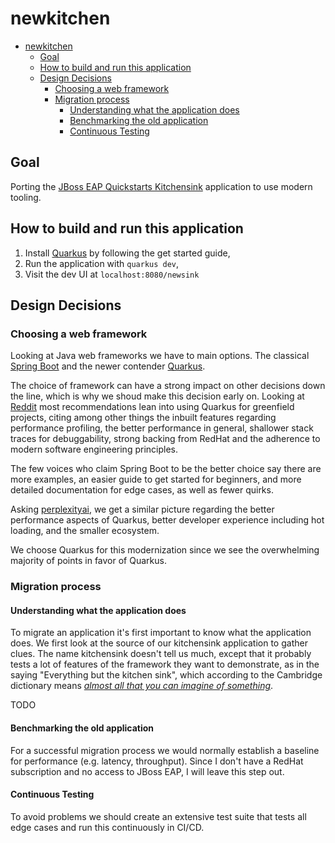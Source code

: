 # newkitchen

* [newkitchen](#newkitchen)
  * [Goal](#goal)
  * [How to build and run this application](#how-to-build-and-run-this-application)
  * [Design Decisions](#design-decisions)
    * [Choosing a web framework](#choosing-a-web-framework)
    * [Migration process](#migration-process)
      * [Understanding what the application does](#understanding-what-the-application-does)
      * [Benchmarking the old application](#benchmarking-the-old-application)
      * [Continuous Testing](#continuous-testing)

## Goal

Porting the [JBoss EAP Quickstarts Kitchensink](https://github.com/jboss-developer/jboss-eap-quickstarts/tree/8.0.x/kitchensink) application to use modern tooling.

## How to build and run this application

1. Install [Quarkus](https://quarkus.io/get-started/) by following the get started guide,
2. Run the application with `quarkus dev`,
3. Visit the dev UI at `localhost:8080/newsink`

## Design Decisions

### Choosing a web framework

Looking at Java web frameworks we have to main options. The classical [Spring Boot](https://spring.io/projects/spring-boot) and the newer contender [Quarkus](https://quarkus.io/).

The choice of framework can have a strong impact on other decisions down the line, which is why we shoud make this decision early on. Looking at [Reddit](https://www.reddit.com/r/java/comments/132w9rn/would_you_choose_spring_or_quarkus_for_a_new_set/) most recommendations lean into using Quarkus for greenfield projects, citing among other things the inbuilt features regarding performance profiling, the better performance in general, shallower stack traces for debuggability, strong backing from RedHat and the adherence to modern software engineering principles.

The few voices who claim Spring Boot to be the better choice say there are more examples, an easier guide to get started for beginners, and more detailed documentation for edge cases, as well as fewer quirks.

Asking [perplexityai](https://www.perplexity.ai), we get a similar picture regarding the better performance aspects of Quarkus, better developer experience including hot loading, and the smaller ecosystem.

We choose Quarkus for this modernization since we see the overwhelming majority of points in favor of Quarkus.

### Migration process

#### Understanding what the application does

To migrate an application it's first important to know what the application does. We first look at the source of our kitchensink application to gather clues. The name kitchensink doesn't tell us much, except that it probably tests a lot of features of the framework they want to demonstrate, as in the saying "Everything but the kitchen sink", which according to the Cambridge dictionary means [_almost all that you can imagine of something_](https://dictionary.cambridge.org/dictionary/english/everything-but-the-kitchen-sink).


TODO

#### Benchmarking the old application

For a successful migration process we would normally establish a baseline for performance (e.g. latency, throughput). Since I don't have a RedHat subscription and no access to JBoss EAP, I will leave this step out.

#### Continuous Testing

To avoid problems we should create an extensive test suite that tests all edge cases and run this continuously in CI/CD.

